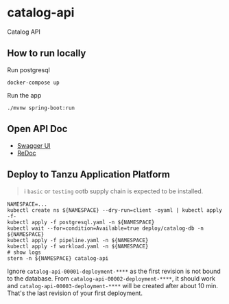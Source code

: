 # catalog-api
Catalog API

## How to run locally

Run postgresql

```
docker-compose up
```

Run the app

```
./mvnw spring-boot:run
```

## Open API Doc

* [Swagger UI](https://petstore.swagger.io/?url=https://raw.githubusercontent.com/spring-socks/catalog-api/main/src/main/resources/static/openapi/doc.yml)
* [ReDoc](https://redocly.github.io/redoc/?url=https://raw.githubusercontent.com/spring-socks/catalog-api/main/src/main/resources/static/openapi/doc.yml)

## Deploy to Tanzu Application Platform

> ℹ️ `basic` or `testing` ootb supply chain is expected to be installed.

```
NAMESPACE=...
kubectl create ns ${NAMESPACE} --dry-run=client -oyaml | kubectl apply -f-
kubectl apply -f postgresql.yaml -n ${NAMESPACE}
kubectl wait --for=condition=Available=true deploy/catalog-db -n ${NAMESPACE}
kubectl apply -f pipeline.yaml -n ${NAMESPACE}
kubectl apply -f workload.yaml -n ${NAMESPACE}
# show logs
stern -n ${NAMESPACE} catalog-api
```

Ignore `catalog-api-00001-deployment-****` as the first revision is not bound to the database.
From `catalog-api-00002-deployment-****`, it should work and  `catalog-api-00003-deployment-****` will be created after about 10 min. That's the last revision of your first deployment.